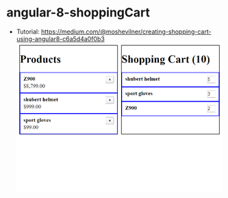 # angular-8-shoppingCart 
* Tutorial: https://medium.com/@moshevilner/creating-shopping-cart-using-angular8-c6a5d4a0f0b3
![image](carrito.png)
